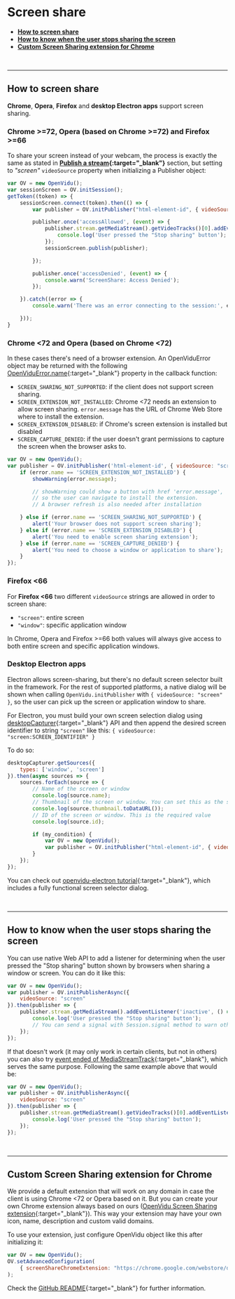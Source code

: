 # Screen share

- **[How to screen share](#how-to-screen-share)**
- **[How to know when the user stops sharing the screen](#how-to-know-when-the-user-stops-sharing-the-screen)**
- **[Custom Screen Sharing extension for Chrome](#custom-screen-sharing-extension-for-chrome)**

<br>

---

## How to screen share

**Chrome**, **Opera**, **Firefox**  and **desktop Electron apps** support screen sharing.

### Chrome >=72, Opera (based on Chrome >=72) and Firefox >=66

To share your screen instead of your webcam, the process is exactly the same as stated in **[Publish a stream](cheatsheet/publish-unpublish){:target="_blank"}** section, but setting to _"screen"_ `videoSource` property when initializing a Publisher object:

```javascript
var OV = new OpenVidu();
var sessionScreen = OV.initSession();
getToken((token) => {
    sessionScreen.connect(token).then(() => {
        var publisher = OV.initPublisher("html-element-id", { videoSource: "screen" });

        publisher.once('accessAllowed', (event) => {
            publisher.stream.getMediaStream().getVideoTracks()[0].addEventListener('ended', () => {
                console.log('User pressed the "Stop sharing" button');
            });
            sessionScreen.publish(publisher);

        });

        publisher.once('accessDenied', (event) => {
            console.warn('ScreenShare: Access Denied');
        });

    }).catch((error => {
        console.warn('There was an error connecting to the session:', error.code, error.message);

    }));
}

```

### Chrome <72 and Opera (based on Chrome <72)

In these cases there's need of a browser extension. An OpenViduError object may be returned with the following [OpenViduError.name](api/openvidu-browser/enums/openviduerrorname.html){:target="_blank"} property in the callback function:

- `SCREEN_SHARING_NOT_SUPPORTED`: if the client does not support screen sharing.
- `SCREEN_EXTENSION_NOT_INSTALLED`: Chrome <72 needs an extension to allow screen sharing. `error.message` has the URL of Chrome Web Store where to install the extension.
- `SCREEN_EXTENSION_DISABLED`: if Chrome's screen extension is installed but disabled
- `SCREEN_CAPTURE_DENIED`: if the user doesn't grant permissions to capture the screen when the browser asks to.

```javascript
var OV = new OpenVidu();
var publisher = OV.initPublisher('html-element-id', { videoSource: "screen" }, function(error) {
    if (error.name == 'SCREEN_EXTENSION_NOT_INSTALLED') {
        showWarning(error.message);

        // showWarning could show a button with href 'error.message',
        // so the user can navigate to install the extension.
        // A browser refresh is also needed after installation

    } else if (error.name == 'SCREEN_SHARING_NOT_SUPPORTED') {
        alert('Your browser does not support screen sharing');
    } else if (error.name == 'SCREEN_EXTENSION_DISABLED') {
        alert('You need to enable screen sharing extension');
    } else if (error.name == 'SCREEN_CAPTURE_DENIED') {
        alert('You need to choose a window or application to share');
    }
});
```

### Firefox <66

For **Firefox <66** two different `videoSource` strings are allowed in order to screen share:

- `"screen"`: entire screen
- `"window"`: specific application window

In Chrome, Opera and Firefox >=66 both values will always give access to both entire screen and specific application windows.

### Desktop Electron apps

Electron allows screen-sharing, but there's no default screen selector built in the framework. For the rest of supported platforms, a native dialog will be shown when calling `OpenVidu.initPublisher` with `{ videoSource: "screen" }`, so the user can pick up the screen or application window to share.

For Electron, you must build your own screen selection dialog using [desktopCapturer](https://electronjs.org/docs/api/desktop-capturer){:target="_blank"} API and then append the desired screen identifier to string `"screen"` like this: `{ videoSource: "screen:SCREEN_IDENTIFIER" }`

To do so:

```javascript
desktopCapturer.getSources({
    types: ['window', 'screen']
}).then(async sources => {
    sources.forEach(source => {
        // Name of the screen or window
        console.log(source.name);
        // Thumbnail of the screen or window. You can set this as the src attribute of an <img> element
        console.log(source.thumbnail.toDataURL());
        // ID of the screen or window. This is the required value
        console.log(source.id);

        if (my_condition) {
            var OV = new OpenVidu();
            var publisher = OV.initPublisher("html-element-id", { videoSource: "screen:" + source.id });
        }
    });
});
```

You can check out [openvidu-electron tutorial](tutorials/openvidu-electron/){:target="_blank"}, which includes a fully functional screen selector dialog.

<br>

---

## How to know when the user stops sharing the screen

You can use native Web API to add a listener for determining when the user pressed the "Stop sharing" button shown by browsers when sharing a window or screen. You can do it like this:

```javascript
var OV = new OpenVidu();
var publisher = OV.initPublisherAsync({
    videoSource: "screen"
}).then(publisher => {
    publisher.stream.getMediaStream().addEventListener('inactive', () => {
        console.log('User pressed the "Stop sharing" button');
        // You can send a signal with Session.signal method to warn other participants
    });
});
```

If that doesn't work (it may only work in certain clients, but not in others) you can also try [event ended of MediaStreamTrack](https://developer.mozilla.org/en-US/docs/Web/API/MediaStreamTrack/ended_event){:target="_blank"}, which serves the same purpose. Following the same example above that would be:

```javascript
var OV = new OpenVidu();
var publisher = OV.initPublisherAsync({
    videoSource: "screen"
}).then(publisher => {
    publisher.stream.getMediaStream().getVideoTracks()[0].addEventListener('ended', () => {
        console.log('User pressed the "Stop sharing" button');
    });
});
```

<br>

---

## Custom Screen Sharing extension for Chrome

We provide a default extension that will work on any domain in case the client is using Chrome <72 or Opera based on it. But you can create your own Chrome extension always based on ours ([OpenVidu Screen Sharing extension](https://github.com/OpenVidu/openvidu-screen-sharing-chrome-extension){:target="_blank"}). This way your extension may have your own icon, name, description and custom valid domains.

To use your extension, just configure OpenVidu object like this after initializing it:

```javascript
var OV = new OpenVidu();
OV.setAdvancedConfiguration(
    { screenShareChromeExtension: "https://chrome.google.com/webstore/detail/EXTENSION_NAME/EXTENSION_ID" }
);
```

Check the [GitHub README](https://github.com/OpenVidu/openvidu-screen-sharing-chrome-extension){:target="_blank"} for further information.

<br>